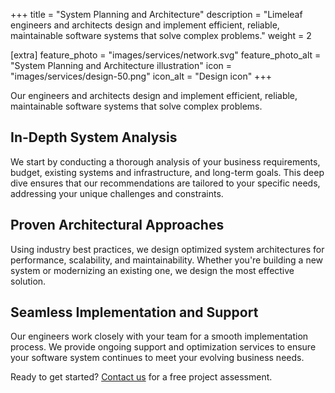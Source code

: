 +++
title = "System Planning and Architecture"
description = "Limeleaf engineers and architects design and implement efficient, reliable, maintainable software systems that solve complex problems."
weight = 2

[extra]
feature_photo = "images/services/network.svg"
feature_photo_alt = "System Planning and Architecture illustration"
icon = "images/services/design-50.png"
icon_alt = "Design icon"
+++

Our engineers and architects design and implement efficient, reliable, maintainable software systems that solve complex problems.

<!-- more -->

## In-Depth System Analysis

We start by conducting a thorough analysis of your business requirements, budget, existing systems and infrastructure, and long-term goals. This deep dive ensures that our recommendations are tailored to your specific needs, addressing your unique challenges and constraints.

## Proven Architectural Approaches

Using industry best practices, we design optimized system architectures for performance, scalability, and maintainability. Whether you're building a new system or modernizing an existing one, we design the most effective solution.

## Seamless Implementation and Support

Our engineers work closely with your team for a smooth implementation process. We provide ongoing support and optimization services to ensure your software system continues to meet your evolving business needs.

Ready to get started? [Contact us](https://limeleaf.net/contact/ "Contact us") for a free project assessment.